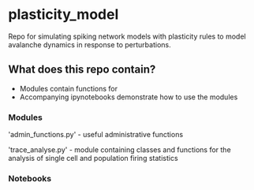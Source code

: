 # plasticity_model
Repo for simulating spiking network models with plasticity rules to model avalanche dynamics in response to perturbations. 


## What does this repo contain?
* Modules contain functions for 
* Accompanying ipynotebooks demonstrate how to use the modules

### Modules
'admin_functions.py' - useful administrative functions 

'trace_analyse.py' - module containing classes and functions for the analysis of single cell and population firing statistics


### Notebooks
